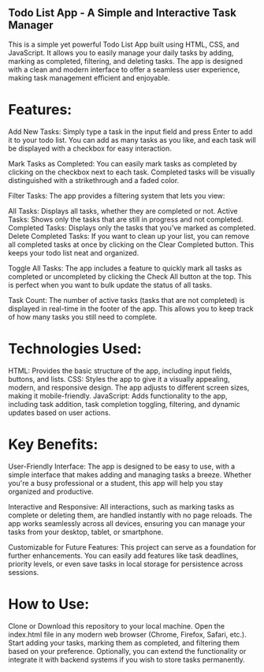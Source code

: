## Todo List App - A Simple and Interactive Task Manager
This is a simple yet powerful Todo List App built using HTML, CSS, and JavaScript. It allows you to easily manage your daily tasks by adding, marking as completed, filtering, and deleting tasks. The app is designed with a clean and modern interface to offer a seamless user experience, making task management efficient and enjoyable.

# Features:
Add New Tasks: Simply type a task in the input field and press Enter to add it to your todo list. You can add as many tasks as you like, and each task will be displayed with a checkbox for easy interaction.

Mark Tasks as Completed: You can easily mark tasks as completed by clicking on the checkbox next to each task. Completed tasks will be visually distinguished with a strikethrough and a faded color.

Filter Tasks: The app provides a filtering system that lets you view:

All Tasks: Displays all tasks, whether they are completed or not.
Active Tasks: Shows only the tasks that are still in progress and not completed.
Completed Tasks: Displays only the tasks that you’ve marked as completed.
Delete Completed Tasks: If you want to clean up your list, you can remove all completed tasks at once by clicking on the Clear Completed button. This keeps your todo list neat and organized.

Toggle All Tasks: The app includes a feature to quickly mark all tasks as completed or uncompleted by clicking the Check All button at the top. This is perfect when you want to bulk update the status of all tasks.

Task Count: The number of active tasks (tasks that are not completed) is displayed in real-time in the footer of the app. This allows you to keep track of how many tasks you still need to complete.

# Technologies Used:
HTML: Provides the basic structure of the app, including input fields, buttons, and lists.
CSS: Styles the app to give it a visually appealing, modern, and responsive design. The app adjusts to different screen sizes, making it mobile-friendly.
JavaScript: Adds functionality to the app, including task addition, task completion toggling, filtering, and dynamic updates based on user actions.

# Key Benefits:
User-Friendly Interface: The app is designed to be easy to use, with a simple interface that makes adding and managing tasks a breeze. Whether you're a busy professional or a student, this app will help you stay organized and productive.

Interactive and Responsive: All interactions, such as marking tasks as complete or deleting them, are handled instantly with no page reloads. The app works seamlessly across all devices, ensuring you can manage your tasks from your desktop, tablet, or smartphone.

Customizable for Future Features: This project can serve as a foundation for further enhancements. You can easily add features like task deadlines, priority levels, or even save tasks in local storage for persistence across sessions.

# How to Use:
Clone or Download this repository to your local machine.
Open the index.html file in any modern web browser (Chrome, Firefox, Safari, etc.).
Start adding your tasks, marking them as completed, and filtering them based on your preference.
Optionally, you can extend the functionality or integrate it with backend systems if you wish to store tasks permanently.
